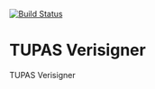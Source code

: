 [![Build Status](https://api.travis-ci.org/adarshk7/tupas_verisigner.png)](https://api.travis-ci.org/adarshk7/tupas_verisigner)

# TUPAS Verisigner

TUPAS Verisigner
